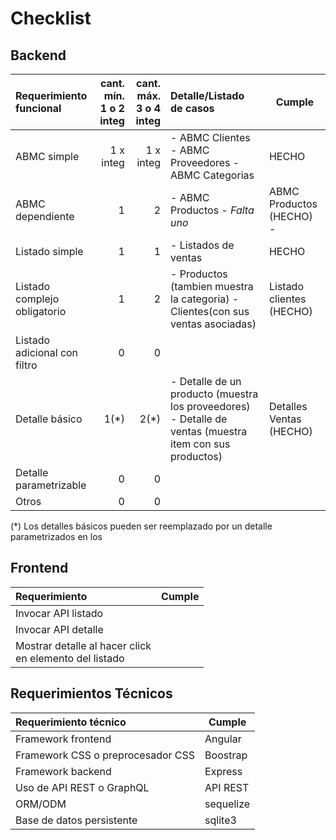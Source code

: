 # Checklist

## Backend

|Requerimiento funcional|cant. mín.<br>1 o 2 integ|cant. máx.<br>3 o 4 integ|Detalle/Listado de casos|Cumple|
|:-|-:|-:|:-|-|
|ABMC simple|1 x integ|1 x integ|- ABMC Clientes - ABMC Proveedores - ABMC Categorias |HECHO|
|ABMC dependiente|1|2|- ABMC Productos - *Falta uno*|ABMC Productos (HECHO) - |
|Listado simple|1|1|- Listados de ventas|HECHO|
|Listado complejo obligatorio|1|2|- Productos (tambien muestra la categoria) - Clientes(con sus ventas asociadas)|Listado clientes (HECHO)|
|Listado adicional con filtro|0|0|
|Detalle básico|1(*)|2(*)|- Detalle de un producto (muestra los proveedores) - Detalle de ventas (muestra item con sus productos)|Detalles Ventas (HECHO)|
|Detalle parametrizable|0|0|
|Otros|0|0|

(\*) Los detalles básicos pueden ser reemplazado por un detalle parametrizados en los

## Frontend

|Requerimiento|Cumple|
|:-|-|
|Invocar API listado||
|Invocar API detalle||
|Mostrar detalle al hacer click <br>en elemento del listado||

## Requerimientos Técnicos

|Requerimiento técnico|Cumple|
|:-|-|
|Framework frontend|Angular|
|Framework CSS o preprocesador CSS|Boostrap|
|Framework backend|Express|
|Uso de API REST o GraphQL|API REST|
|ORM/ODM|sequelize|
|Base de datos persistente|sqlite3|
